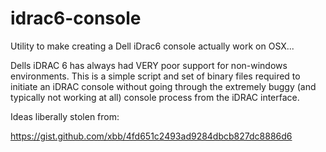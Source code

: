 # idrac6-console
Utility to make creating a Dell iDrac6 console actually work on OSX...

Dells iDRAC 6 has always had VERY poor support for non-windows environments. This is a simple script and set of binary files required to initiate an iDRAC console without going through the extremely buggy (and typically not working at all) console process from the iDRAC interface.

Ideas liberally stolen from:

https://gist.github.com/xbb/4fd651c2493ad9284dbcb827dc8886d6


